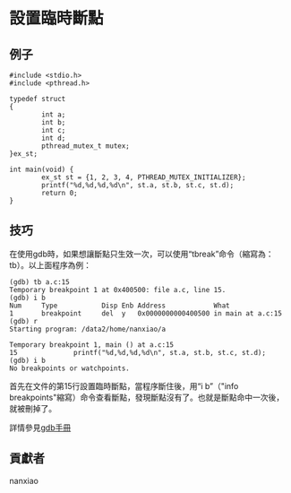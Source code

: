 # 設置臨時斷點 

## 例子

	#include <stdio.h>
	#include <pthread.h>
	
	typedef struct
	{
	        int a;
	        int b;
	        int c;
	        int d;
	        pthread_mutex_t mutex;
	}ex_st;
	
	int main(void) {
	        ex_st st = {1, 2, 3, 4, PTHREAD_MUTEX_INITIALIZER};
	        printf("%d,%d,%d,%d\n", st.a, st.b, st.c, st.d);
	        return 0;
	}



## 技巧

在使用gdb時，如果想讓斷點只生效一次，可以使用“tbreak”命令（縮寫為：tb）。以上面程序為例：

	(gdb) tb a.c:15
	Temporary breakpoint 1 at 0x400500: file a.c, line 15.
	(gdb) i b
	Num     Type           Disp Enb Address            What
	1       breakpoint     del  y   0x0000000000400500 in main at a.c:15
	(gdb) r
	Starting program: /data2/home/nanxiao/a
	
	Temporary breakpoint 1, main () at a.c:15
	15              printf("%d,%d,%d,%d\n", st.a, st.b, st.c, st.d);
	(gdb) i b
	No breakpoints or watchpoints.

	


首先在文件的第15行設置臨時斷點，當程序斷住後，用“i b”（"info breakpoints"縮寫）命令查看斷點，發現斷點沒有了。也就是斷點命中一次後，就被刪掉了。

詳情參見[gdb手冊](https://sourceware.org/gdb/onlinedocs/gdb/Set-Breaks.html)

## 貢獻者

nanxiao




